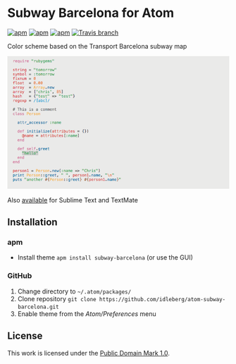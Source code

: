 # Subway Barcelona for Atom

[![apm](https://img.shields.io/apm/l/subway-barcelona.svg?style=flat-square)](https://atom.io/themes/subway-barcelona)
[![apm](https://img.shields.io/apm/v/subway-barcelona.svg?style=flat-square)](https://atom.io/themes/subway-barcelona)
[![apm](https://img.shields.io/apm/dm/subway-barcelona.svg?style=flat-square)](https://atom.io/themes/subway-barcelona)
[![Travis branch](https://img.shields.io/travis/idleberg/atom-subway-barcelona/master.svg?style=flat-square)](https://travis-ci.org/idleberg/atom-subway-barcelona)

Color scheme based on the Transport Barcelona subway map

![Screenshot](https://raw.githubusercontent.com/idleberg/atom-subway-barcelona/master/preview.png)

Also [available](https://github.com/idleberg/Subway.tmTheme) for Sublime Text and TextMate

## Installation

### apm

* Install theme `apm install subway-barcelona` (or use the GUI)

### GitHub

1. Change directory to `~/.atom/packages/`
2. Clone repository `git clone https://github.com/idleberg/atom-subway-barcelona.git`
3. Enable theme from the *Atom/Preferences* menu

## License

This work is licensed under the [Public Domain Mark 1.0](LICENSE.md).